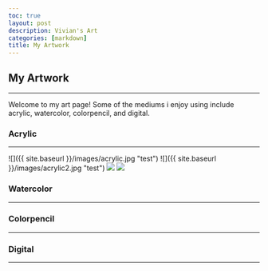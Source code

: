 ```yaml
---
toc: true
layout: post
description: Vivian's Art
categories: [markdown]
title: My Artwork
---
```

<h2>My Artwork</h2>
<hr>
<p>Welcome to my art page! Some of the mediums i enjoy using include acrylic, watercolor, colorpencil, and digital.</p>

<h3>Acrylic</h3>
<hr>
![]({{ site.baseurl }}/images/acrylic.jpg "test")
![]({{ site.baseurl }}/images/acrylic2.jpg "test")
<img src ="https://github.com/vivianknee/FastPages/blob/master/images/vivian.png?raw=true"/> <img src ="https://github.com/vivianknee/FastPages/blob/master/images/vivian.png?raw=true"/>

<h3>Watercolor</h3>
<hr>
<h3>Colorpencil</h3>
<hr>
<h3>Digital</h3>
<hr>
